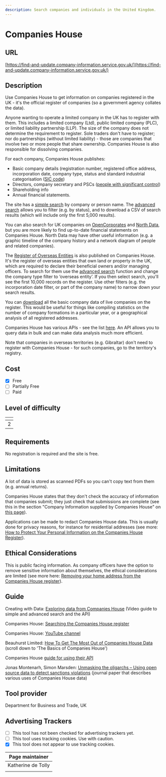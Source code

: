 ```yaml
---
description: Search companies and individuals in the United Kingdom.
---
```


# Companies House

## URL

[https://find-and-update.company-information.service.gov.uk/](https://find-and-update.company-information.service.gov.uk/)

## Description

Use Companies House to get information on companies registered in the UK - it's the official register of companies (so a government agency collates the data).

Anyone wanting to operate a limited company in the UK has to register with them. This includes a limited company (Ltd), public limited company (PLC), or limited liability partnership (LLP). The size of the company does not determine the requirement to register. Sole traders don't have to register; nor do partnerships (without limited liability) - those are companies that involve two or more people that share ownership. Companies House is also responsible for dissolving companies.

For each company, Companies House publishes:

* Basic company details (registration number, registered office address, incorporation date, company type, status and standard industrial categorisation ([SIC code](https://www.ons.gov.uk/methodology/classificationsandstandards/ukstandardindustrialclassificationofeconomicactivities))
* Directors, company secretary and PSCs ([people with significant control](https://en.wikipedia.org/wiki/People_with_Significant_Control))
* Shareholding info
* Annual financial statements.

The site has a [simple search](https://find-and-update.company-information.service.gov.uk/) by company or person name. The [advanced search](https://find-and-update.company-information.service.gov.uk/advanced-search) allows you to filter (e.g. by status), and to download a CSV of search results (which will include only the first 5,000 results).

You can also search for UK companies on [OpenCorporates](https://bellingcat.gitbook.io/toolkit/more/all-tools/opencorporates) and [North Data](https://bellingcat.gitbook.io/toolkit/more/all-tools/north-data), but you are more likely to find up-to-date financial statements on Companies House. North Data may have other useful information (e.g. a graphic timeline of the company history and a network diagram of people and related companies).

The [Register of Overseas Entities](https://www.gov.uk/government/collections/register-of-overseas-entities) is also published on Companies House. It's the register of overseas entities that own land or property in the UK, which are required to declare their beneficial owners and/or managing officers. To search for them use the [advanced search](https://find-and-update.company-information.service.gov.uk/advanced-search) function and change the company type filter to ‘overseas entity’. If you then select search, you'll see the first 10,000 records on the register. Use other filters (e.g. the incorporation date filter, or part of the company name) to narrow down your search results.

You can [download](https://download.companieshouse.gov.uk/en_output.html) all the basic company data of live companies on the register. This would be useful for things like compiling statistics on the number of company formations in a particular year, or a geographical analysis of all registered addresses.

Companies House has various APIs - see the list [here](https://developer-specs.company-information.service.gov.uk/). An API allows you to query data in bulk and can make data analysis much more efficient.

Note that companies in overseas territories (e.g. Gibraltar) don't need to register with Companies House - for such companies, go to the territory's registry.

## Cost

* [x] Free
* [ ] Partially Free
* [ ] Paid

## Level of difficulty

<table><thead><tr><th data-type="rating" data-max="5"></th></tr></thead><tbody><tr><td>2</td></tr></tbody></table>

## Requirements

No registration is required and the site is free.

## Limitations

A lot of data is stored as scanned PDFs so you can't copy text from them (e.g. annual returns).

Companies House states that they don't check the accuracy of information that companies submit; they just check that submissions are complete (see this in the section "Company Information supplied by Companies House" on [this page](https://www.gov.uk/guidance/search-the-companies-house-register)).

Applications can be made to redact Companies House data. This is usually done for privacy reasons, for instance for residential addresses (see more: [How to Protect Your Personal Information on the Companies House Register](https://help.uniwide.co.uk/how-to-protect-your-personal-information-on-the-companies-house-register/)).

## Ethical Considerations

This is public facing information. As company officers have the option to remove sensitive information about themselves, the ethical considerations are limited (see more here: [Removing your home address from the Companies House register](https://www.gov.uk/guidance/removing-your-home-address-from-the-companies-house-register)).

## Guide

Creating with Data: [Exploring data from Companies House](https://www.youtube.com/watch?v=OOvx7TaJNVw) (Video guide to simple and advanced search and the API)

Companies House: [Searching the Companies House register](https://www.gov.uk/guidance/search-the-companies-house-register)

Companies House: [YouTube channel](https://www.youtube.com/@TheCompaniesHouse)

Beauhurst Limited: [How To Get The Most Out of Companies House Data](https://www.beauhurst.com/blog/companies-house-data/) (scroll down to 'The Basics of Companies House')

Companies House [guide for using their API](https://developer.company-information.service.gov.uk/)

Jonas Montenarh, Simon Marsden: [Unmasking the oligarchs – Using open source data to detect sanctions violations](https://www.sciencedirect.com/science/article/pii/S2949791424000071) (journal paper that describes various uses of Companies House data)

## Tool provider

Department for Business and Trade, UK

## Advertising Trackers

* [ ] This tool has not been checked for advertising trackers yet.
* [ ] This tool uses tracking cookies. Use with caution.
* [x] This tool does not appear to use tracking cookies.

| Page maintainer    |
| ------------------ |
| Katherine de Tolly |
|                    |
